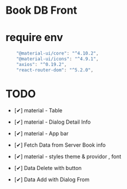 # Book DB Front

# require env

```js
    "@material-ui/core": "^4.10.2",
    "@material-ui/icons": "^4.9.1",
    "axios": "^0.19.2",
    "react-router-dom": "^5.2.0",
```

# TODO

- [✔] material - Table
- [✔] material - Dialog Detail Info
- [✔] material - App bar
- [✔] Fetch Data from Server Book info
- [✔] material - styles theme & providor , font

- [✔] Data Delete with button
- [✔] Data Add with Dialog From

